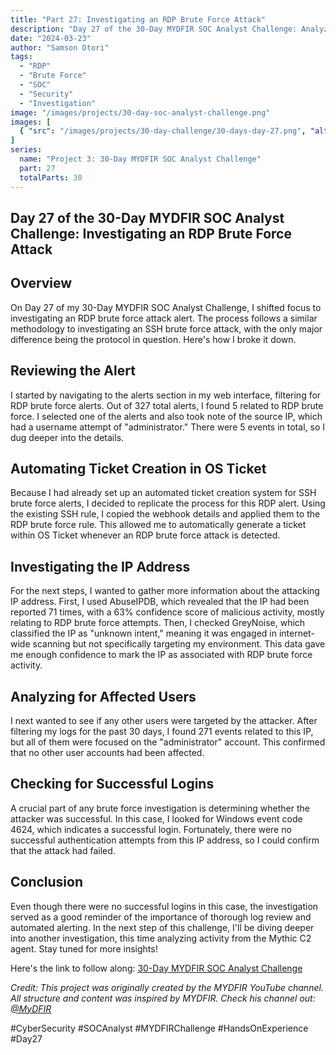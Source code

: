 ```yaml
---
title: "Part 27: Investigating an RDP Brute Force Attack"
description: "Day 27 of the 30-Day MYDFIR SOC Analyst Challenge: Analyzing and investigating RDP brute force attacks using security tools and automated ticketing."
date: "2024-03-23"
author: "Samson Otori"
tags:
  - "RDP"
  - "Brute Force"
  - "SOC"
  - "Security"
  - "Investigation"
image: "/images/projects/30-day-soc-analyst-challenge.png"
images: [
  { "src": "/images/projects/30-day-challenge/30-days-day-27.png", "alt": "30 Days MYDFIR SOC Analyst Challenge Day 27" }
]
series:
  name: "Project 3: 30-Day MYDFIR SOC Analyst Challenge"
  part: 27
  totalParts: 30
---
```


## Day 27 of the 30-Day MYDFIR SOC Analyst Challenge: Investigating an RDP Brute Force Attack

## Overview

On Day 27 of my 30-Day MYDFIR SOC Analyst Challenge, I shifted focus to investigating an RDP brute force attack alert. The process follows a similar methodology to investigating an SSH brute force attack, with the only major difference being the protocol in question. Here's how I broke it down.

## Reviewing the Alert

I started by navigating to the alerts section in my web interface, filtering for RDP brute force alerts. Out of 327 total alerts, I found 5 related to RDP brute force. I selected one of the alerts and also took note of the source IP, which had a username attempt of "administrator." There were 5 events in total, so I dug deeper into the details.

## Automating Ticket Creation in OS Ticket

Because I had already set up an automated ticket creation system for SSH brute force alerts, I decided to replicate the process for this RDP alert. Using the existing SSH rule, I copied the webhook details and applied them to the RDP brute force rule. This allowed me to automatically generate a ticket within OS Ticket whenever an RDP brute force attack is detected.

## Investigating the IP Address

For the next steps, I wanted to gather more information about the attacking IP address. First, I used AbuseIPDB, which revealed that the IP had been reported 71 times, with a 63% confidence score of malicious activity, mostly relating to RDP brute force attempts. Then, I checked GreyNoise, which classified the IP as "unknown intent," meaning it was engaged in internet-wide scanning but not specifically targeting my environment. This data gave me enough confidence to mark the IP as associated with RDP brute force activity.

## Analyzing for Affected Users

I next wanted to see if any other users were targeted by the attacker. After filtering my logs for the past 30 days, I found 271 events related to this IP, but all of them were focused on the "administrator" account. This confirmed that no other user accounts had been affected.

## Checking for Successful Logins

A crucial part of any brute force investigation is determining whether the attacker was successful. In this case, I looked for Windows event code 4624, which indicates a successful login. Fortunately, there were no successful authentication attempts from this IP address, so I could confirm that the attack had failed.

## Conclusion

Even though there were no successful logins in this case, the investigation served as a good reminder of the importance of thorough log review and automated alerting. In the next step of this challenge, I'll be diving deeper into another investigation, this time analyzing activity from the Mythic C2 agent. Stay tuned for more insights!

Here's the link to follow along: [30-Day MYDFIR SOC Analyst Challenge](https://www.youtube.com/watch?v=l9KA6dPdOs8&list=PLG6KGSNK4PuBWmX9NykU0wnWamjxdKhDJ&index=54)

*Credit: This project was originally created by the MYDFIR YouTube channel. All structure and content was inspired by MYDFIR. Check his channel out: [@MyDFIR](https://www.youtube.com/@MyDFIR)*

#CyberSecurity #SOCAnalyst #MYDFIRChallenge #HandsOnExperience #Day27 